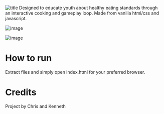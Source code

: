 ![title](https://github.com/xleonx0x/ultimate-salad/assets/123799877/ebb0ab7f-c405-427a-b317-bb01388fd52a)
Designed to educate youth about healthy eating standards through an interactive cooking and gameplay loop. Made from vanilla html/css and javascript.

![image](https://github.com/xleonx0x/ultimate-salad/assets/123799877/5dfb2e21-48db-4cc9-b08a-b7844136dfac)

![image](https://github.com/xleonx0x/ultimate-salad/assets/123799877/9b4b5b62-9163-441b-b914-a6194bd28202)


# How to run
Extract files and simply open index.html for your preferred browser.

# Credits
Project by Chris and Kenneth

